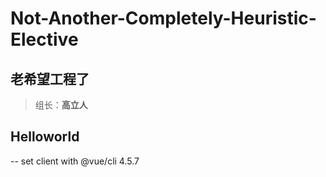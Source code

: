# Not-Another-Completely-Heuristic-Elective

## 老希望工程了

> 组长：**高立人**

## Helloworld
-- set client with @vue/cli 4.5.7